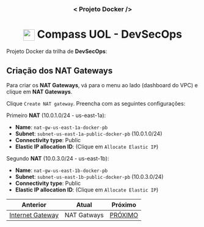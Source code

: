 <h3 align="center">< Projeto Docker /></h3>

<h1 align="center">
    <img align="center" src="https://logospng.org/download/uol/logo-uol-icon-256.png" width="30" height="30" /> Compass UOL - DevSecOps
</h1>

Projeto Docker da trilha de **DevSecOps**:

## Criação dos NAT Gateways

Para criar os **NAT Gateways**, vá para o menu ao lado (dashboard do VPC) e clique em **NAT Gateways**.

Clique `Create NAT gateway`. Preencha com as seguintes configurações:

Primeiro **NAT** (10.0.1.0/24 - us-east-1a):

- **Name**: `nat-gw-us-east-1a-docker-pb`
- **Subnet**: `subnet-us-east-1a-public-docker-pb` (10.0.1.0/24)
- **Connectivity type**: Public
- **Elastic IP allocation ID**: (Clique em `Allocate Elastic IP`)

Segundo **NAT** (10.0.3.0/24 - us-east-1b):

- **Name**: `nat-gw-us-east-1b-docker-pb`
- **Subnet**: `subnet-us-east-1b-public-docker-pb` (10.0.3.0/24)
- **Connectivity type**: Public
- **Elastic IP allocation ID**: (Clique em `Allocate Elastic IP`)

<div align="center">

| Anterior                                  | Atual       | Próximo                      |
| ----------------------------------------- | ----------- | ---------------------------- |
| [Internet Gateway](2.internet_gateway.md) | NAT Gatways | [PRÓXIMO](4.route_tables.md) |

<div>
